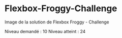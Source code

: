 # Flexbox-Froggy-Challenge

Image de la solution de Flexbox Froggy - Challenge

Niveau demandé : 10
Niveau atteint : 24
